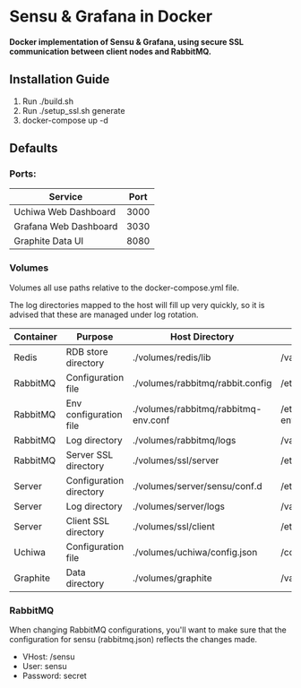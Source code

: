 # Sensu &amp; Grafana in Docker

#### Docker implementation of Sensu & Grafana, using secure SSL communication between client nodes and RabbitMQ.

## Installation Guide
1. Run ./build.sh
2. Run ./setup_ssl.sh generate
3. docker-compose up -d

## Defaults

### Ports:

| Service                | Port  |
| ---------------------- | ----- |
| Uchiwa Web Dashboard   | 3000  |
| Grafana Web Dashboard  | 3030  |
| Graphite Data UI       | 8080  |

### Volumes

Volumes all use paths relative to the docker-compose.yml file.

The log directories mapped to the host will fill up very quickly, so it is advised that these are managed under log rotation.

| Container | Purpose                 | Host Directory                       | Container Directory               |
|-----------|-------------------------|--------------------------------------|-----------------------------------|
| Redis     | RDB store directory     | ./volumes/redis/lib                  | /var/lib/redis                    |
| RabbitMQ  | Configuration file      | ./volumes/rabbitmq/rabbit.config     | /etc/rabbitmq/rabbit.config       |
| RabbitMQ  | Env configuration file  | ./volumes/rabbitmq/rabbitmq-env.conf | /etc/rabbitmq/rabbitmq-env.conf   |
| RabbitMQ  | Log directory           | ./volumes/rabbitmq/logs              | /var/log/rabbitmq                 |
| RabbitMQ  | Server SSL directory    | ./volumes/ssl/server                 | /etc/rabbitmq/ssl                 |
| Server    | Configuration directory | ./volumes/server/sensu/conf.d        | /etc/sensu/conf.d                 |
| Server    | Log directory           | ./volumes/server/logs                | /var/log/sensu                    |
| Server    | Client SSL directory    | ./volumes/ssl/client                 | /etc/sensu/ssl                    |
| Uchiwa    | Configuration file      | ./volumes/uchiwa/config.json         | /config/config.json               |
| Graphite  | Data directory          | ./volumes/graphite                   | /var/lib/graphite/storage/whisper |


### RabbitMQ

When changing RabbitMQ configurations, you'll want to make sure that the configuration for sensu (rabbitmq.json) reflects the changes made.

- VHost: /sensu
- User: sensu
- Password: secret
